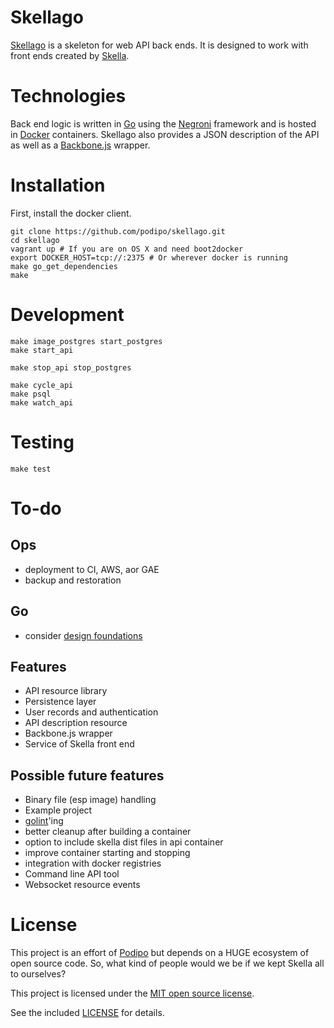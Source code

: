 # Skellago

[Skellago](https://github.com/podipo/skellago/) is a skeleton for web API back ends.  It is designed to work with front ends created by [Skella](https://github.com/podipo/skella/).

# Technologies

Back end logic is written in [Go](http://golang.org/) using the [Negroni](http://negroni.codegangsta.io/) framework and is hosted in [Docker](https://www.docker.com) containers.  Skellago also provides a JSON description of the API as well as a [Backbone.js](http://backbonejs.org/) wrapper.

# Installation

First, install the docker client.

	git clone https://github.com/podipo/skellago.git
	cd skellago
	vagrant up # If you are on OS X and need boot2docker 
	export DOCKER_HOST=tcp://:2375 # Or wherever docker is running
	make go_get_dependencies
	make

# Development

	make image_postgres start_postgres
	make start_api

	make stop_api stop_postgres

	make cycle_api
	make psql
	make watch_api

# Testing

	make test

# To-do

## Ops

- deployment to CI, AWS, aor GAE
- backup and restoration

## Go

- consider [design foundations](https://github.com/interagent/http-api-design/blob/master/README.md)

## Features

- API resource library
- Persistence layer
- User records and authentication
- API description resource
- Backbone.js wrapper
- Service of Skella front end

## Possible future features

- Binary file (esp image) handling
- Example project
- [golint](https://github.com/golang/lint)'ing
- better cleanup after building a container
- option to include skella dist files in api container
- improve container starting and stopping
- integration with docker registries
- Command line API tool
- Websocket resource events

# License

This project is an effort of [Podipo](http://podipo.com/) but depends on a HUGE ecosystem of open source code.  So, what kind of people would we be if we kept Skella all to ourselves?

This project is licensed under the [MIT open source license](http://opensource.org/licenses/MIT).

See the included [LICENSE](https://github.com/podipo/skellago/blob/master/LICENSE) for details.
